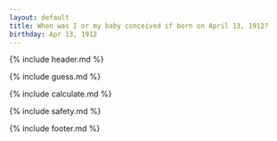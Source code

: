 ```yaml
---
layout: default
title: When was I or my baby conceived if born on April 13, 1912?
birthday: Apr 13, 1912
---
```


{% include header.md %}

{% include guess.md %}

{% include calculate.md %}

{% include safety.md %}

{% include footer.md %}



